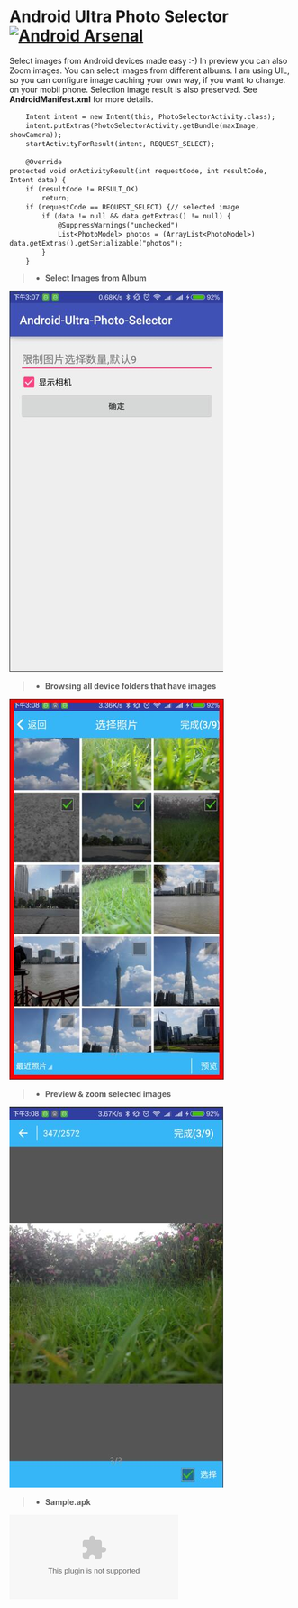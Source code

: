 Android Ultra Photo Selector [![Android Arsenal](https://img.shields.io/badge/Android%20Arsenal-Android--Ultra--Photo--Selector-brightgreen.svg?style=flat)](https://android-arsenal.com/details/1/1527)
=============================
Select images from Android devices made easy :-) In preview you can also Zoom images. You can select images from different albums. I am using UIL, so you can configure image caching your own way, if you want to change.
on your mobil phone. Selection image result is also preserved. See **AndroidManifest.xml** for more details.

		Intent intent = new Intent(this, PhotoSelectorActivity.class);
        intent.putExtras(PhotoSelectorActivity.getBundle(maxImage, showCamera));
        startActivityForResult(intent, REQUEST_SELECT);

		@Override
	protected void onActivityResult(int requestCode, int resultCode, Intent data) {
		if (resultCode != RESULT_OK)
			return;
		if (requestCode == REQUEST_SELECT) {// selected image
			if (data != null && data.getExtras() != null) {
				@SuppressWarnings("unchecked")
				List<PhotoModel> photos = (ArrayList<PhotoModel>) data.getExtras().getSerializable("photos");
			}
		}


> - **Select Images from Album**


![Select Images](https://github.com/tream/Android-Ultra-Photo-Selector/blob/master/media/image1.jpg)

> - **Browsing all device folders that have images**


![Browse Albums](https://github.com/tream/Android-Ultra-Photo-Selector/blob/master/media/image2.jpg)

> - **Preview & zoom selected images**


![Preview selected Images](https://github.com/tream/Android-Ultra-Photo-Selector/blob/master/media/image3.jpg)


> - **Sample.apk**

![Sample.apk](https://github.com/tream/Android-Ultra-Photo-Selector/raw/master/blob/Sample.apk)


